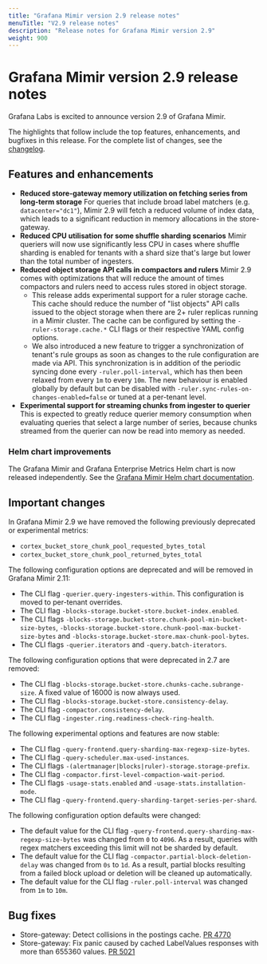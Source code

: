 ```yaml
---
title: "Grafana Mimir version 2.9 release notes"
menuTitle: "V2.9 release notes"
description: "Release notes for Grafana Mimir version 2.9"
weight: 900
---
```


# Grafana Mimir version 2.9 release notes

Grafana Labs is excited to announce version 2.9 of Grafana Mimir.

The highlights that follow include the top features, enhancements, and bugfixes in this release. For the complete list of changes, see the [changelog](https://github.com/grafana/mimir/blob/main/CHANGELOG.md).

## Features and enhancements

- **Reduced store-gateway memory utilization on fetching series from long-term storage** For queries that include broad label matchers (e.g. `datacenter="dc1"`), Mimir 2.9 will fetch a reduced volume of index data, which leads to a significant reduction in memory allocations in the store-gateway.
- **Reduced CPU utilisation for some shuffle sharding scenarios** Mimir queriers will now use significantly less CPU in cases where shuffle sharding is enabled for tenants with a shard size that's large but lower than the total number of ingesters.
- **Reduced object storage API calls in compactors and rulers** Mimir 2.9 comes with optimizations that will reduce the amount of times compactors and rulers need to access rules stored in object storage.
  - This release adds experimental support for a ruler storage cache. This cache should reduce the number of "list objects" API calls issued to the object storage when there are 2+ ruler replicas running in a Mimir cluster. The cache can be configured by setting the `-ruler-storage.cache.*` CLI flags or their respective YAML config options.
  - We also introduced a new feature to trigger a synchronization of tenant's rule groups as soon as changes to the rule configuration are made via API. This synchronization is in addition of the periodic syncing done every `-ruler.poll-interval`, which has then been relaxed from every `1m` to every `10m`. The new behaviour is enabled globally by default but can be disabled with `-ruler.sync-rules-on-changes-enabled=false` or tuned at a per-tenant level.
- **Experimental support for streaming chunks from ingester to querier** This is expected to greatly reduce querier memory consumption when evaluating queries that select a large number of series, because chunks streamed from the querier can now be read into memory as needed.

### Helm chart improvements

The Grafana Mimir and Grafana Enterprise Metrics Helm chart is now released independently. See the [Grafana Mimir Helm chart documentation](/docs/helm-charts/mimir-distributed/latest/).

## Important changes

In Grafana Mimir 2.9 we have removed the following previously deprecated or experimental metrics:

- `cortex_bucket_store_chunk_pool_requested_bytes_total`
- `cortex_bucket_store_chunk_pool_returned_bytes_total`

The following configuration options are deprecated and will be removed in Grafana Mimir 2.11:

- The CLI flag `-querier.query-ingesters-within`. This configuration is moved to per-tenant overrides.
- The CLI flag `-blocks-storage.bucket-store.bucket-index.enabled`.
- The CLI flags `-blocks-storage.bucket-store.chunk-pool-min-bucket-size-bytes`, `-blocks-storage.bucket-store.chunk-pool-max-bucket-size-bytes` and `-blocks-storage.bucket-store.max-chunk-pool-bytes`.
- The CLI flags `-querier.iterators` and `-query.batch-iterators`.

The following configuration options that were deprecated in 2.7 are removed:

- The CLI flag `-blocks-storage.bucket-store.chunks-cache.subrange-size`. A fixed value of 16000 is now always used.
- The CLI flag `-blocks-storage.bucket-store.consistency-delay`.
- The CLI flag `-compactor.consistency-delay`.
- The CLI flag `-ingester.ring.readiness-check-ring-health`.

The following experimental options and features are now stable:

- The CLI flag `-query-frontend.query-sharding-max-regexp-size-bytes`.
- The CLI flag `-query-scheduler.max-used-instances`.
- The CLI flags `-(alertmanager|blocks|ruler)-storage.storage-prefix`.
- The CLI flag `-compactor.first-level-compaction-wait-period`.
- The CLI flags `-usage-stats.enabled` and `-usage-stats.installation-mode`.
- The CLI flag `-query-frontend.query-sharding-target-series-per-shard`.

The following configuration option defaults were changed:

- The default value for the CLI flag `-query-frontend.query-sharding-max-regexp-size-bytes` was changed from `0` to `4096`. As a result, queries with regex matchers exceeding this limit will not be sharded by default.
- The default value for the CLI flag `-compactor.partial-block-deletion-delay` was changed from `0s` to `1d`. As a result, partial blocks resulting from a failed block upload or deletion will be cleaned up automatically.
- The default value for the CLI flag `-ruler.poll-interval` was changed from `1m` to `10m`.

## Bug fixes

- Store-gateway: Detect collisions in the postings cache. [PR 4770](https://github.com/grafana/mimir/pull/4770)
- Store-gateway: Fix panic caused by cached LabelValues responses with more than 655360 values. [PR 5021](https://github.com/grafana/mimir/pull/5021)
